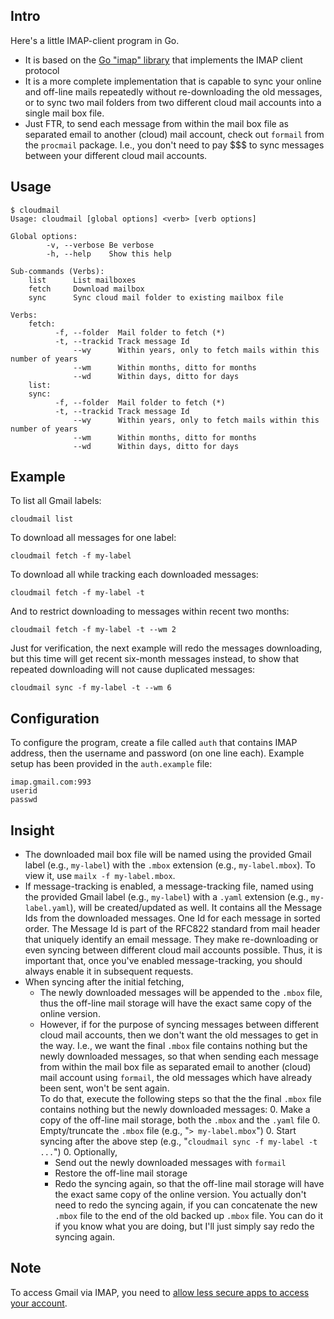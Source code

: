 ## Intro

Here's a little IMAP-client program in Go.

* It is based on the [Go "imap" library](https://github.com/suntong/go-imap) that implements the IMAP client protocol 
* It is a more complete implementation that is capable to sync your online and off-line mails repeatedly without re-downloading the old messages, or to sync two mail folders from two different cloud mail accounts into a single mail box file.
* Just FTR, to send each message from within the mail box file as separated email to another (cloud) mail account, check out `formail` from the `procmail` package. I.e., you don't need to pay $$$ to sync messages between your different cloud mail accounts.

## Usage

```
$ cloudmail 
Usage: cloudmail [global options] <verb> [verb options]

Global options:
        -v, --verbose Be verbose
        -h, --help    Show this help

Sub-commands (Verbs):
    list      List mailboxes
    fetch     Download mailbox
    sync      Sync cloud mail folder to existing mailbox file

Verbs:
    fetch:
          -f, --folder  Mail folder to fetch (*)
          -t, --trackid Track message Id
              --wy      Within years, only to fetch mails within this number of years
              --wm      Within months, ditto for months
              --wd      Within days, ditto for days
    list:
    sync:
          -f, --folder  Mail folder to fetch (*)
          -t, --trackid Track message Id
              --wy      Within years, only to fetch mails within this number of years
              --wm      Within months, ditto for months
              --wd      Within days, ditto for days
```

## Example

To list all Gmail labels:

    cloudmail list

To download all messages for one label:

    cloudmail fetch -f my-label

To download all while tracking each downloaded messages:

    cloudmail fetch -f my-label -t

And to restrict downloading to messages within recent two months:

    cloudmail fetch -f my-label -t --wm 2

Just for verification, the next example will redo the messages downloading, but this time will get recent six-month messages instead, to show that repeated downloading will not cause duplicated messages:

    cloudmail sync -f my-label -t --wm 6

## Configuration

To configure the program, create a file called `auth` that contains IMAP address, then the username and password (on one line each). Example setup has been provided in the `auth.example` file:

```
imap.gmail.com:993
userid
passwd
```

## Insight

- The downloaded mail box file will be named using the provided Gmail label (e.g., `my-label`) with the `.mbox` extension (e.g., `my-label.mbox`). To view it, use `mailx -f my-label.mbox`.
- If message-tracking is enabled, a message-tracking file, named using the provided Gmail label (e.g., `my-label`) with a `.yaml` extension (e.g., `my-label.yaml`), will be created/updated as well. It contains all the Message Ids from the downloaded messages. One Id for each message in sorted order. The Message Id is part of the RFC822 standard from mail header that uniquely identify an email message. They make re-downloading or even syncing between different cloud mail accounts possible. Thus, it is important that, once you've enabled message-tracking, you should always enable it in subsequent requests.
- When syncing after the initial fetching,
  * The newly downloaded messages will be appended to the `.mbox` file, thus the off-line mail storage will have the exact same copy of the online version.
  * However, if for the purpose of syncing messages between different cloud mail accounts, then we don't want the old messages to get in the way. I.e., we want the final `.mbox` file contains nothing but the newly downloaded messages, so that when sending each message from within the mail box file as separated email to another (cloud) mail account using `formail`, the old messages which have already been sent, won't be sent again.  
  To do that, execute the following steps so that the the final `.mbox` file contains nothing but the newly downloaded messages:
    0. Make a copy of the off-line mail storage, both the `.mbox` and the `.yaml` file
    0. Empty/truncate the `.mbox` file (e.g., "`> my-label.mbox`")
    0. Start syncing after the above step (e.g., "`cloudmail sync -f my-label -t ...`")
    0. Optionally,
	   + Send out the newly downloaded messages with `formail`
	   + Restore the off-line mail storage
	   + Redo the syncing again, so that the off-line mail storage will have the exact same copy of the online version. You actually don't need to redo the syncing again, if you can concatenate the new `.mbox` file to the end of the old backed up `.mbox` file. You can do it if you know what you are doing, but I'll just simply say redo the syncing again.

## Note

To access Gmail via IMAP, you need to [allow less secure apps to access your account](https://support.google.com/accounts/answer/6010255).



